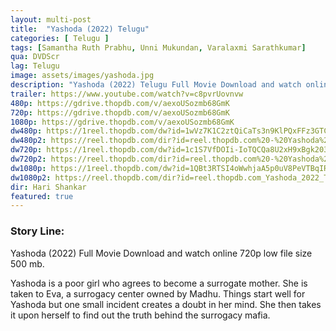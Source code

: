 ```yaml
---
layout: multi-post
title:  "Yashoda (2022) Telugu"
categories: [ Telugu ]
tags: [Samantha Ruth Prabhu, Unni Mukundan, Varalaxmi Sarathkumar]
qua: DVDScr
lag: Telugu
image: assets/images/yashoda.jpg
description: "Yashoda (2022) Telugu Full Movie Download and watch online 720p low file size 500 mb."
trailer: https://www.youtube.com/watch?v=c8pvrUovnvw
480p: https://gdrive.thopdb.com/v/aexoUSozmb68GmK
720p: https://gdrive.thopdb.com/v/aexoUSozmb68GmK
1080p: https://gdrive.thopdb.com/v/aexoUSozmb68GmK
dw480p: https://1reel.thopdb.com/dw?id=1wVz7K1C2ztQiCaTs3n9KlPQxFFz3GTCJ
dw480p2: https://reel.thopdb.com/dir?id=reel.thopdb.com%20-%20Yashoda%20(2022)%20Telugu%20Proper%20HQ%20PreDVD%20-%20400MB%20-%20x264%20-%20HQ%20Clean%20Aud.mkv
dw720p: https://1reel.thopdb.com/dw?id=1c1S7VfDOIi-IoTQCQa8U2xH9xBgk203E
dw720p2: https://reel.thopdb.com/dir?id=reel.thopdb.com%20-%20Yashoda%20(2022)%20Telugu%20Proper%20HQ%20PreDVD%20-%20720p%20-%20x264%20-%20HQ%20Clean%20Aud%20-%20900MB.mkv
dw1080p: https://1reel.thopdb.com/dw?id=1QBt3RTSI4oWwhjaA5p0uV8PeVTBqIRjY
dw1080p2: https://reel.thopdb.com/dir?id=reel.thopdb.com_Yashoda_2022_Telugu_1080p_Proper_HQ_PreDVDRip.mkv
dir: Hari Shankar
featured: true
---
```


### Story Line:
Yashoda (2022) Full Movie Download and watch online 720p low file size 500 mb.

Yashoda is a poor girl who agrees to become a surrogate mother. She is taken to Eva, a surrogacy center owned by Madhu. Things start well for Yashoda but one small incident creates a doubt in her mind. She then takes it upon herself to find out the truth behind the surrogacy mafia.